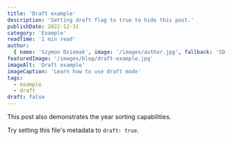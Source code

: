 ```yaml
---
title: 'Draft example'
description: 'Setting draft flag to true to hide this post.'
publishDate: 2022-12-31
category: 'Example'
readTime: '1 min read'
author:
  { name: 'Szymon Dziemak', image: '/images/author.jpg', fallback: 'SD', bio: 'Software Developer' }
featuredImage: '/images/blog/draft-example.jpg'
imageAlt: 'Draft example'
imageCaption: 'Learn how to use draft mode'
tags:
  - example
  - draft
draft: false
---
```


This post also demonstrates the year sorting capabilities.

Try setting this file's metadata to `draft: true`.
